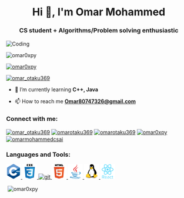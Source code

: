 <h1 align="center">Hi 👋, I'm Omar Mohammed</h1>
<h3 align="center">CS student + Algorithms/Problem solving enthusiastic</h3>
<img align="center" alt="Coding" src="[https://media.gifdb.com/astronaut-logo-cyd08dv0lfhkzn5x.gif](https://media.gifdb.com/astronaut-logo-cyd08dv0lfhkzn5x.gif)">

<p align="left"> <img src="https://komarev.com/ghpvc/?username=omar0xpy&label=Profile%20views&color=0e75b6&style=flat" alt="omar0xpy" /> </p>

<p align="left"> <a href="https://github.com/ryo-ma/github-profile-trophy"><img src="https://github-profile-trophy.vercel.app/?username=omar0xpy" alt="omar0xpy"/> </a> </p>

<p align="left"> <a href="https://twitter.com/omar_otaku369" target="blank"><img src="https://img.shields.io/twitter/follow/omar_otaku369?logo=twitter&style=for-the-badge" alt="omar_otaku369" /></a> </p>

- 🌱 I’m currently learning **C++, Java**

- 📫 How to reach me **Omar80747326@gmail.com**

<h3 align="left">Connect with me:</h3>
<p align="left">
<a href="https://twitter.com/omar_otaku369" target="blank"><img align="center" src="https://raw.githubusercontent.com/rahuldkjain/github-profile-readme-generator/master/src/images/icons/Social/twitter.svg" alt="omar_otaku369" height="30" width="40" /></a>
<a href="https://fb.com/omarotaku369" target="blank"><img align="center" src="https://raw.githubusercontent.com/rahuldkjain/github-profile-readme-generator/master/src/images/icons/Social/facebook.svg" alt="omarotaku369" height="30" width="40" /></a>
<a href="https://instagram.com/omarotaku369" target="blank"><img align="center" src="https://raw.githubusercontent.com/rahuldkjain/github-profile-readme-generator/master/src/images/icons/Social/instagram.svg" alt="omarotaku369" height="30" width="40" /></a>
<a href="https://www.hackerrank.com/omar0xpy" target="blank"><img align="center" src="https://raw.githubusercontent.com/rahuldkjain/github-profile-readme-generator/master/src/images/icons/Social/hackerrank.svg" alt="omar0xpy" height="30" width="40" /></a>
<a href="https://codeforces.com/profile/omarmohammedcsai" target="blank"><img align="center" src="https://raw.githubusercontent.com/rahuldkjain/github-profile-readme-generator/master/src/images/icons/Social/codeforces.svg" alt="omarmohammedcsai" height="30" width="40" /></a>
</p>

<h3 align="left">Languages and Tools:</h3>

<p align="left">
<a href="https://www.w3schools.com/cpp/" target="_blank" rel="noreferrer"> <img src="https://raw.githubusercontent.com/devicons/devicon/master/icons/cplusplus/cplusplus-original.svg" alt="cplusplus" width="40" height="40"/> </a>
<a href="https://www.w3schools.com/css/" target="_blank" rel="noreferrer"> <img src="https://raw.githubusercontent.com/devicons/devicon/master/icons/css3/css3-original-wordmark.svg" alt="css3" width="40" height="40"/> </a>
<a href="https://git-scm.com/" target="_blank" rel="noreferrer"> <img src="https://www.vectorlogo.zone/logos/git-scm/git-scm-icon.svg" alt="git" width="40" height="40"/> </a>
<a href="https://www.w3.org/html/" target="_blank" rel="noreferrer"> <img src="https://raw.githubusercontent.com/devicons/devicon/master/icons/html5/html5-original-wordmark.svg" alt="html5" width="40" height="40"/> </a>
<a href="https://www.java.com" target="_blank" rel="noreferrer"> <img src="https://raw.githubusercontent.com/devicons/devicon/master/icons/java/java-original.svg" alt="java" width="40" height="40"/> </a>
<a href="https://www.linux.org/" target="_blank" rel="noreferrer"> <img src="https://raw.githubusercontent.com/devicons/devicon/master/icons/linux/linux-original.svg" alt="linux" width="40" height="40"/> </a>
<a href="https://reactjs.org/" target="_blank" rel="noreferrer"> <img src="https://raw.githubusercontent.com/devicons/devicon/master/icons/react/react-original-wordmark.svg" alt="react" width="40" height="40"/> </a>
</p>

<p>&nbsp;<img align="center" src="https://github-readme-stats.vercel.app/api?username=omar0xpy&show_icons=true&locale=en" alt="omar0xpy" /></p>
